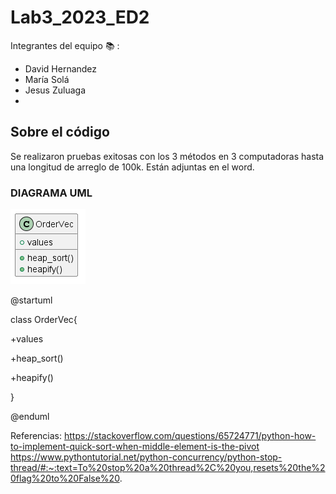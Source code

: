 # Lab3_2023_ED2
Integrantes del equipo 📚 :

- David Hernandez
- María Solá
- Jesus Zuluaga
-
## Sobre el código
Se realizaron pruebas exitosas con los 3 métodos en 3 computadoras hasta una longitud de arreglo de 100k.
Están adjuntas en el word.

### DIAGRAMA UML
![](lab1.png)

@startuml

class OrderVec{

+values

+heap_sort()

+heapify()

}


@enduml


Referencias:
https://stackoverflow.com/questions/65724771/python-how-to-implement-quick-sort-when-middle-element-is-the-pivot
https://www.pythontutorial.net/python-concurrency/python-stop-thread/#:~:text=To%20stop%20a%20thread%2C%20you,resets%20the%20flag%20to%20False%20.
